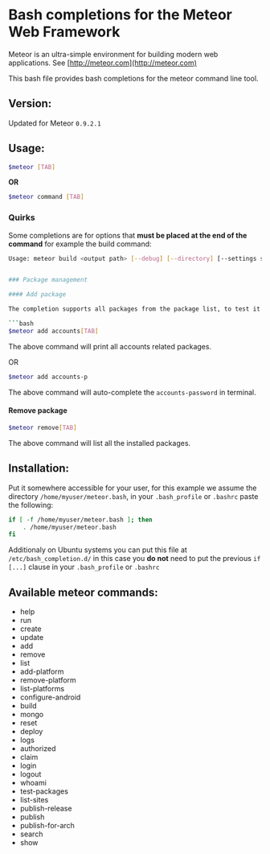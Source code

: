 # Bash completions for the Meteor Web Framework

Meteor is an ultra-simple environment for building modern web
applications. See [http://meteor.com](http://meteor.com)

This bash file provides bash completions for the meteor command line tool.

## Version:

Updated for Meteor `0.9.2.1`

## Usage:

```bash
$meteor [TAB]
```
**OR**

```bash
$meteor command [TAB]
```

### Quirks
Some completions are for options that **must be placed at the end of the command**
for example the build command:

```bash
Usage: meteor build <output path> [--debug] [--directory] [--settings settings.json]```


### Package management

#### Add package

The completion supports all packages from the package list, to test it type in terminal:

```bash
$meteor add accounts[TAB]
```

The above command will print all accounts related packages.

OR

```bash
$meteor add accounts-p
```

The above command will auto-complete the `accounts-password` in terminal.


#### Remove package

```bash
$meteor remove[TAB]
```

The above command will list all the installed packages.

## Installation:

Put it somewhere accessible for your user, for this example we assume 
the directory `/home/myuser/meteor.bash`, in your `.bash_profile` or
`.bashrc` paste the following:

```bash
if [ -f /home/myuser/meteor.bash ]; then
    . /home/myuser/meteor.bash
fi
```

Additionaly on Ubuntu systems you can put this file at `/etc/bash_completion.d/` in this case you **do not** need to put the previous `if [...]` clause in your `.bash_profile` or `.bashrc`

## Available meteor commands:

* help
* run
* create
* update
* add
* remove
* list
* add-platform
* remove-platform
* list-platforms
* configure-android
* build
* mongo
* reset
* deploy
* logs
* authorized
* claim
* login
* logout
* whoami
* test-packages
* list-sites
* publish-release
* publish
* publish-for-arch
* search
* show

